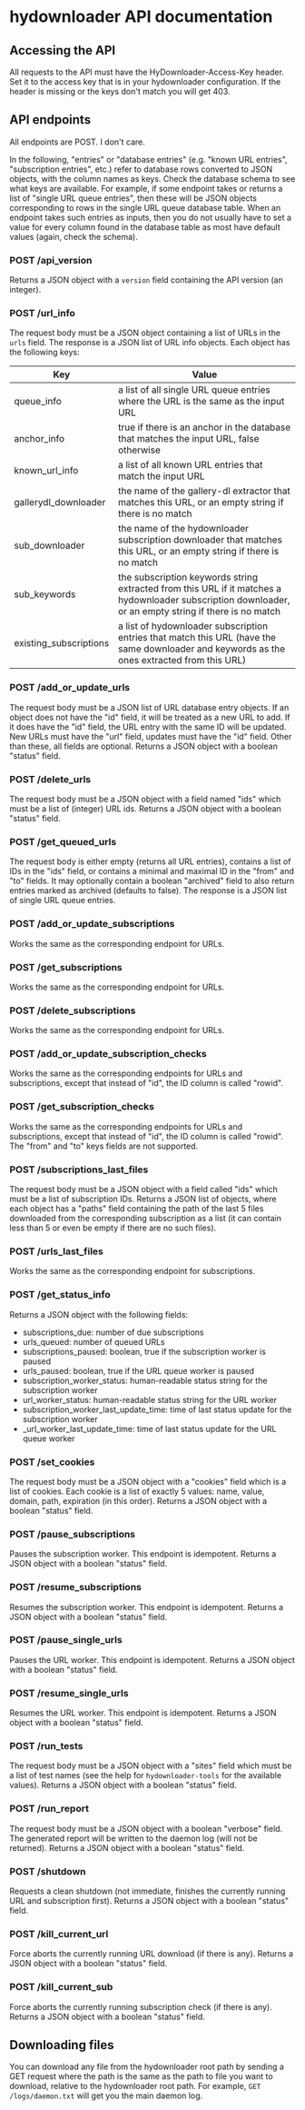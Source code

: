 # hydownloader API documentation

## Accessing the API

All requests to the API must have the HyDownloader-Access-Key header.
Set it to the access key that is in your hydownloader configuration.
If the header is missing or the keys don't match you will get 403.

## API endpoints

All endpoints are POST. I don't care.

In the following, "entries" or "database entries" (e.g. "known URL entries", "subscription entries", etc.)
refer to database rows converted to JSON objects, with the column names as keys. Check the database schema to see what keys are available.
For example, if some endpoint takes or returns a list of "single URL queue entries", then these will be JSON objects corresponding
to rows in the single URL queue database table. When an endpoint takes such entries as inputs, then you do not usually have to
set a value for every column found in the database table as most have default values (again, check the schema).

### POST /api_version

Returns a JSON object with a `version` field containing the API version (an integer).

### POST /url_info

The request body must be a JSON object containing a list of URLs in the `urls` field.
The response is a JSON list of URL info objects.
Each object has the following keys:

| Key | Value |
|-----|-------|
| queue_info | a list of all single URL queue entries where the URL is the same as the input URL |
| anchor_info | true if there is an anchor in the database that matches the input URL, false otherwise |
| known_url_info | a list of all known URL entries that match the input URL |
| gallerydl_downloader | the name of the gallery-dl extractor that matches this URL, or an empty string if there is no match |
| sub_downloader | the name of the hydownloader subscription downloader that matches this URL, or an empty string if there is no match |
| sub_keywords | the subscription keywords string extracted from this URL if it matches a hydownloader subscription downloader, or an empty string if there is no match |
| existing_subscriptions | a list of hydownloader subscription entries that match this URL (have the same downloader and keywords as the ones extracted from this URL) |

### POST /add_or_update_urls

The request body must be a JSON list of URL database entry objects. If an object does not have the "id" field, it will be treated as a new URL to add.
If it does have the "id" field, the URL entry with the same ID will be updated. New URLs must have the "url" field, updates must have the "id" field. Other than these, all fields are optional.
Returns a JSON object with a boolean "status" field.

### POST /delete_urls

The request body must be a JSON object with a field named "ids" which must be a list of (integer) URL ids.
Returns a JSON object with a boolean "status" field.

### POST /get_queued_urls

The request body is either empty (returns all URL entries), contains a list of IDs in the "ids" field,
or contains a minimal and maximal ID in the "from" and "to" fields.
It may optionally contain a boolean "archived" field to also return entries marked as archived (defaults to false).
The response is a JSON list of single URL queue entries.

### POST /add_or_update_subscriptions

Works the same as the corresponding endpoint for URLs.

### POST /get_subscriptions

Works the same as the corresponding endpoint for URLs.

### POST /delete_subscriptions

Works the same as the corresponding endpoint for URLs.

### POST /add_or_update_subscription_checks

Works the same as the corresponding endpoints for URLs and subscriptions, except that instead of "id",
the ID column is called "rowid".

### POST /get_subscription_checks

Works the same as the corresponding endpoints for URLs and subscriptions, except that instead of "id",
the ID column is called "rowid". The "from" and "to" keys fields are not supported.

### POST /subscriptions_last_files

The request body must be a JSON object with a field called "ids" which must be a list of
subscription IDs.
Returns a JSON list of objects, where each object has a "paths" field containing the path
of the last 5 files downloaded from the corresponding subscription as a list (it can contain less than 5 or even be empty if there are no such files).

### POST /urls_last_files

Works the same as the corresponding endpoint for subscriptions.

### POST /get_status_info

Returns a JSON object with the following fields:
* subscriptions_due: number of due subscriptions
* urls_queued: number of queued URLs
* subscriptions_paused: boolean, true if the subscription worker is paused
* urls_paused: boolean, true if the URL queue worker is paused
* subscription_worker_status: human-readable status string for the subscription worker
* url_worker_status: human-readable status string for the URL worker
* subscription_worker_last_update_time: time of last status update for the subscription worker
* _url_worker_last_update_time: time of last status update for the URL queue worker

### POST /set_cookies

The request body must be a JSON object with a "cookies" field which is a list of
cookies. Each cookie is a list of exactly 5 values: name, value, domain, path, expiration (in this order).
Returns a JSON object with a boolean "status" field.

### POST /pause_subscriptions

Pauses the subscription worker. This endpoint is idempotent.
Returns a JSON object with a boolean "status" field.

### POST /resume_subscriptions

Resumes the subscription worker. This endpoint is idempotent.
Returns a JSON object with a boolean "status" field.

### POST /pause_single_urls

Pauses the URL worker. This endpoint is idempotent.
Returns a JSON object with a boolean "status" field.

### POST /resume_single_urls

Resumes the URL worker. This endpoint is idempotent.
Returns a JSON object with a boolean "status" field.

### POST /run_tests

The request body must be a JSON object with a "sites" field which
must be a list of test names (see the help for `hydownloader-tools` for the available values).
Returns a JSON object with a boolean "status" field.

### POST /run_report

The request body must be a JSON object with a boolean "verbose" field.
The generated report will be written to the daemon log (will not be returned).
Returns a JSON object with a boolean "status" field.

### POST /shutdown

Requests a clean shutdown (not immediate, finishes the currently running URL and subscription first).
Returns a JSON object with a boolean "status" field.

### POST /kill_current_url

Force aborts the currently running URL download (if there is any).
Returns a JSON object with a boolean "status" field.

### POST /kill_current_sub

Force aborts the currently running subscription check (if there is any).
Returns a JSON object with a boolean "status" field.

## Downloading files

You can download any file from the hydownloader root path by sending a GET request where the path is the same
as the path to file you want to download, relative to the hydownloader root path.
For example, `GET /logs/daemon.txt` will get you the main daemon log.
